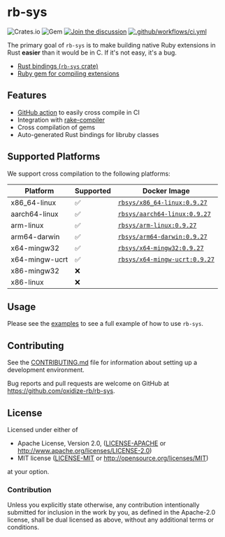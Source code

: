 # rb-sys

![Crates.io](https://img.shields.io/crates/v/rb-sys?style=flat) ![Gem](https://img.shields.io/gem/v/rb_sys?style=flat)
[![Join the discussion](https://img.shields.io/badge/slack-chat-blue.svg)](https://join.slack.com/t/oxidize-rb/shared_invite/zt-16zv5tqte-Vi7WfzxCesdo2TqF_RYBCw)
[![.github/workflows/ci.yml](https://github.com/oxidize-rb/rb-sys/actions/workflows/ci.yml/badge.svg)](https://github.com/oxidize-rb/rb-sys/actions/workflows/ci.yml)

The primary goal of `rb-sys` is to make building native Ruby extensions in Rust **easier** than it would be in C. If
it's not easy, it's a bug.

- [Rust bindings (`rb-sys` crate)](./crates/rb-sys/readme.md)
- [Ruby gem for compiling extensions](./gem/README.md)

## Features

- [GitHub action](https://github.com/oxidize-rb/cross-gem-action) to easily cross compile in CI
- Integration with [rake-compiler](https://github.com/rake-compiler/rake-compiler)
- Cross compilation of gems
- Auto-generated Rust bindings for libruby classes

## Supported Platforms

We support cross compilation to the following platforms:

| Platform       | Supported | Docker Image                                |
| -------------- | --------- | ------------------------------------------- |
| x86_64-linux   | ✅        | [`rbsys/x86_64-linux:0.9.27`][docker-hub]   |
| aarch64-linux  | ✅        | [`rbsys/aarch64-linux:0.9.27`][docker-hub]  |
| arm-linux      | ✅        | [`rbsys/arm-linux:0.9.27`][docker-hub]      |
| arm64-darwin   | ✅        | [`rbsys/arm64-darwin:0.9.27`][docker-hub]   |
| x64-mingw32    | ✅        | [`rbsys/x64-mingw32:0.9.27`][docker-hub]    |
| x64-mingw-ucrt | ✅        | [`rbsys/x64-mingw-ucrt:0.9.27`][docker-hub] |
| x86-mingw32    | ❌        |                                             |
| x86-linux      | ❌        |                                             |

## Usage

Please see the [examples](./examples) to see a full example of how to use `rb-sys`.

## Contributing

See the [CONTRIBUTING.md](./CONTRIBUTING.md) file for information about setting up a development environment.

Bug reports and pull requests are welcome on GitHub at https://github.com/oxidize-rb/rb-sys.

## License

Licensed under either of

- Apache License, Version 2.0, ([LICENSE-APACHE](LICENSE-APACHE) or http://www.apache.org/licenses/LICENSE-2.0)
- MIT license ([LICENSE-MIT](LICENSE-MIT) or http://opensource.org/licenses/MIT)

at your option.

### Contribution

Unless you explicitly state otherwise, any contribution intentionally submitted for inclusion in the work by you, as
defined in the Apache-2.0 license, shall be dual licensed as above, without any additional terms or conditions.

[docker-hub]: https://hub.docker.com/r/rbsys/rcd
